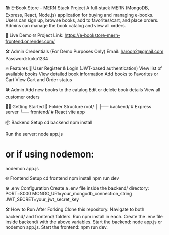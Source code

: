 📚 E-Book Store – MERN Stack Project
A full-stack MERN (MongoDB, Express, React, Node.js) application for buying and managing e-books. Users can sign up, browse books, add to favorites/cart, and place orders. Admins can manage the book catalog and view all orders.

🔗 Live Demo
🌐 Project Link: https://e-bookstore-mern-frontend.onrender.com/

🛠️ Admin Credentials (For Demo Purposes Only)
Email: haroon2@gmail.com
Password: koko1234

🔥 Features
👥 User
Register & Login (JWT-based authentication)
View list of available books
View detailed book information
Add books to Favorites or Cart
View Cart and Order status

🛠️ Admin
Add new books to the catalog
Edit or delete book details
View all customer orders

🧑‍💻 Getting Started
📁 Folder Structure
root/
│
├── backend/         # Express server
└── frontend/        # React vite app

📦 Backend Setup
cd backend
npm install

Run the server:
node app.js
# or if using nodemon:
nodemon app.js

🌐 Frontend Setup
cd frontend
npm install
npm run dev

⚙️ .env Configuration
Create a .env file inside the backend/ directory:
PORT=8000
MONGO_URI=your_mongodb_connection_string
JWT_SECRET=your_jwt_secret_key

🛠️ How to Run After Forking
Clone this repository.
Navigate to both backend/ and frontend/ folders.
Run npm install in each.
Create the .env file inside backend/ with the above variables.
Start the backend: node app.js or nodemon app.js.
Start the frontend: npm run dev.

